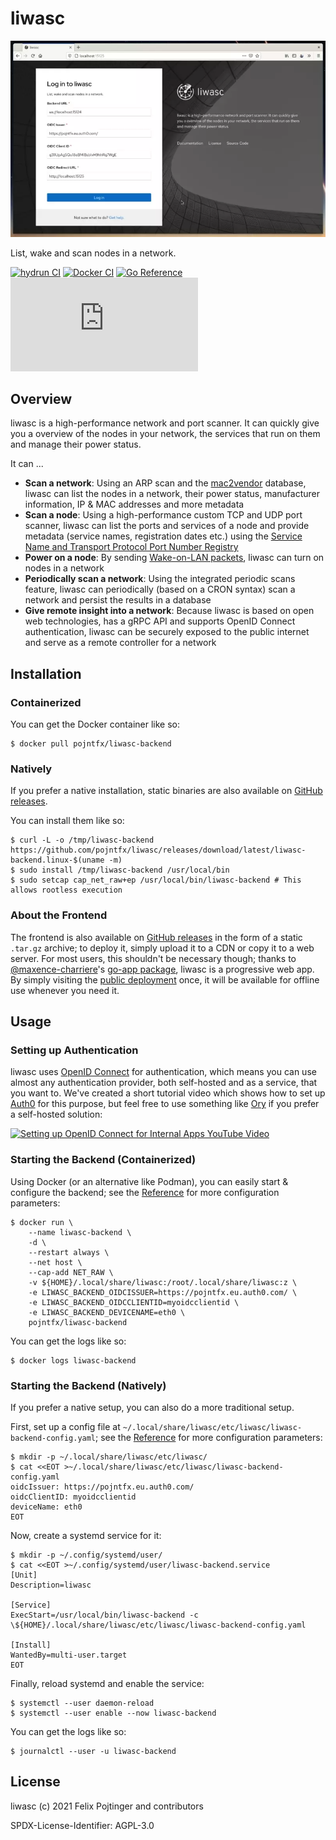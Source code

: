# liwasc

[![liwasc demo video](./assets/demo.webp)](https://pojntfx.github.io/liwasc/)

List, wake and scan nodes in a network.

[![hydrun CI](https://github.com/pojntfx/liwasc/actions/workflows/hydrun.yaml/badge.svg)](https://github.com/pojntfx/liwasc/actions/workflows/hydrun.yaml)
[![Docker CI](https://github.com/pojntfx/liwasc/actions/workflows/docker.yaml/badge.svg)](https://github.com/pojntfx/liwasc/actions/workflows/docker.yaml)
[![Go Reference](https://pkg.go.dev/badge/github.com/pojntfx/liwasc.svg)](https://pkg.go.dev/github.com/pojntfx/liwasc)
[![Matrix](https://img.shields.io/matrix/liwasc:matrix.org)](https://matrix.to/#/#liwasc:matrix.org?via=matrix.org)

## Overview

liwasc is a high-performance network and port scanner. It can quickly give you a overview of the nodes in your network, the services that run on them and manage their power status.

It can ...

- **Scan a network**: Using an ARP scan and the [mac2vendor](https://mac2vendor.com/) database, liwasc can list the nodes in a network, their power status, manufacturer information, IP & MAC addresses and more metadata
- **Scan a node**: Using a high-performance custom TCP and UDP port scanner, liwasc can list the ports and services of a node and provide metadata (service names, registration dates etc.) using the [Service Name and Transport Protocol Port Number Registry](https://www.iana.org/assignments/service-names-port-numbers/service-names-port-numbers.xhtml)
- **Power on a node**: By sending [Wake-on-LAN packets](https://en.wikipedia.org/wiki/Wake-on-LAN), liwasc can turn on nodes in a network
- **Periodically scan a network**: Using the integrated periodic scans feature, liwasc can periodically (based on a CRON syntax) scan a network and persist the results in a database
- **Give remote insight into a network**: Because liwasc is based on open web technologies, has a gRPC API and supports OpenID Connect authentication, liwasc can be securely exposed to the public internet and serve as a remote controller for a network

## Installation

### Containerized

You can get the Docker container like so:

```shell
$ docker pull pojntfx/liwasc-backend
```

### Natively

If you prefer a native installation, static binaries are also available on [GitHub releases](https://github.com/pojntfx/liwasc/releases).

You can install them like so:

```shell
$ curl -L -o /tmp/liwasc-backend https://github.com/pojntfx/liwasc/releases/download/latest/liwasc-backend.linux-$(uname -m)
$ sudo install /tmp/liwasc-backend /usr/local/bin
$ sudo setcap cap_net_raw+ep /usr/local/bin/liwasc-backend # This allows rootless execution
```

### About the Frontend

The frontend is also available on [GitHub releases](https://github.com/pojntfx/liwasc/releases) in the form of a static `.tar.gz` archive; to deploy it, simply upload it to a CDN or copy it to a web server. For most users, this shouldn't be necessary though; thanks to [@maxence-charriere](https://github.com/maxence-charriere)'s [go-app package](https://go-app.dev/), liwasc is a progressive web app. By simply visiting the [public deployment](https://pojntfx.github.io/liwasc/) once, it will be available for offline use whenever you need it.

## Usage

### Setting up Authentication

liwasc uses [OpenID Connect](https://en.wikipedia.org/wiki/OpenID_Connect) for authentication, which means you can use almost any authentication provider, both self-hosted and as a service, that you want to. We've created a short tutorial video which shows how to set up [Auth0](https://auth0.com/) for this purpose, but feel free to use something like [Ory](https://github.com/ory/hydra) if you prefer a self-hosted solution:

[<img src="https://img.youtube.com/vi/N3cocCOsrGw/0.jpg" width="512" alt="Setting up OpenID Connect for Internal Apps YouTube Video" title="Setting up OpenID Connect for Internal Apps YouTube Video">](https://www.youtube.com/watch?v=N3cocCOsrGw)

### Starting the Backend (Containerized)

Using Docker (or an alternative like Podman), you can easily start & configure the backend; see the [Reference](#reference) for more configuration parameters:

```shell
$ docker run \
    --name liwasc-backend \
    -d \
    --restart always \
    --net host \
    --cap-add NET_RAW \
    -v ${HOME}/.local/share/liwasc:/root/.local/share/liwasc:z \
    -e LIWASC_BACKEND_OIDCISSUER=https://pojntfx.eu.auth0.com/ \
    -e LIWASC_BACKEND_OIDCCLIENTID=myoidcclientid \
    -e LIWASC_BACKEND_DEVICENAME=eth0 \
    pojntfx/liwasc-backend
```

You can get the logs like so:

```shell
$ docker logs liwasc-backend
```

### Starting the Backend (Natively)

If you prefer a native setup, you can also do a more traditional setup.

First, set up a config file at `~/.local/share/liwasc/etc/liwasc/liwasc-backend-config.yaml`; see the [Reference](#reference) for more configuration parameters:

```shell
$ mkdir -p ~/.local/share/liwasc/etc/liwasc/
$ cat <<EOT >~/.local/share/liwasc/etc/liwasc/liwasc-backend-config.yaml
oidcIssuer: https://pojntfx.eu.auth0.com/
oidcClientID: myoidcclientid
deviceName: eth0
EOT
```

Now, create a systemd service for it:

```shell
$ mkdir -p ~/.config/systemd/user/
$ cat <<EOT >~/.config/systemd/user/liwasc-backend.service
[Unit]
Description=liwasc

[Service]
ExecStart=/usr/local/bin/liwasc-backend -c \${HOME}/.local/share/liwasc/etc/liwasc/liwasc-backend-config.yaml

[Install]
WantedBy=multi-user.target
EOT
```

Finally, reload systemd and enable the service:

```shell
$ systemctl --user daemon-reload
$ systemctl --user enable --now liwasc-backend
```

You can get the logs like so:

```shell
$ journalctl --user -u liwasc-backend
```

## License

liwasc (c) 2021 Felix Pojtinger and contributors

SPDX-License-Identifier: AGPL-3.0
